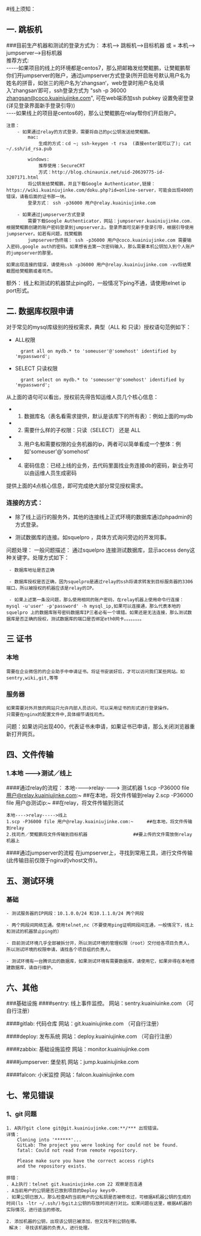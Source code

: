 #线上须知：
## 一. 跳板机
###目前生产机器和测试的登录方式为：
本机--> 跳板机-->目标机器
或 =
本机--> jumpserver-->目标机器   
推荐方式:   
-----如果项目的线上的环境都是centos7，那么把邮箱发给樊鲲鹏，让樊鲲鹏帮你们开jumpserver的账户，通过jumpserver方式登录(所开启账号默认用户名为姓名的拼音，如张三的用户名为’zhangsan‘，web登录时用户名处填入’zhangsan‘即可，ssh登录方式为 "ssh -p 36000 zhangsan@coco.kuainiujinke.com", 可在web端添加ssh pubkey 设置免密登录(详见登录界面新手登录引导))   
----如果线上的项目是centos6的，那么让樊鲲鹏在relay帮你们开启账户。
  	
  	注意：
  		- 如果通过relay的方式登录，需要将自己的pc公钥发送给樊鲲鹏。
  			mac: 
  				生成的方式：cd ~; ssh-keygen -t rsa  (直接enter就可以了); cat ~/.ssh/id_rsa.pub
  				
  			windows:
  				推荐使用：SecureCRT
  				方式：http://blog.chinaunix.net/uid-20639775-id-3207171.html
  			将公钥发给樊鲲鹏，并且下载Google Authenticator,链接：https://wiki.kuainiujinke.com/doku.php?id=online-server，可能会出现400的错误，请看后面的证书那一块。
  			登录方式： ssh -p36000 用户@relay.kuainiujinke.com
  		
  		- 如果通过jumpserver方式登录
  			需要下载Google Authenticator，网站：jumpserver.kuainiujinke.com. 根据樊鲲鹏创建的账户密码登录到jumpserver上。登录界面可见新手登录引导，根据引导使用jumpserver。如若有问题，找樊鲲鹏
  			jumpserver伪终端： ssh -p36000 用户@coco.kuainiujinke.com 需要输入密码,google auth的密码。如果想省去第一次密码输入，那么需要本机公钥加入到个人账户的jumpserver的那里。
  			
 	如果出现连接的错误，请使用ssh -p36000 用户@relay.kuainiujinke.com -vv将结果截图给樊鲲鹏或者司杰。
 	
 额外： 线上和测试的机器禁止ping的，一般情况下ping不通，请使用telnet ip port形式。
 	
## 二. 数据库权限申请
对于常见的mysql库级别的授权需求，典型（ALL 和 只读）授权语句范例如下：

- ALL权限

		grant all on mydb.* to 'someuser'@'somehost' identified by 'mypassword';
- SELECT 只读权限

		grant select on mydb.* to 'someuser'@'somehost' identified by 'mypassword';
		
从上面的语句可以看出，授权前先得告知运维人员几个核心信息：

- 1. 数据库名（表名看需求提供，默认是该库下的所有表）：例如上面的mydb
- 2. 需要什么样的子权限：只读（SELECT） 还是 ALL
- 3. 用户名和需要权限的业务机器的ip，两者可以简单看成一个整体：例如'someuser'@'somehost'
- 4. 密码信息：已经上线的业务，去代码里面找业务连接db的密码，新业务可以由运维人员生成密码

提供上面的4点核心信息，即可完成绝大部分常见授权需求。

### 连接的方式：

- 除了线上运行的服务外，其他的连接线上正式环境的数据库通过phpadmin的方式登录。

- 测试数据库的连接。如squelpro ，具体方式询问旁边的开发同事。

问题处理：
	 一般问题描述： 通过squelpro 连接测试数据库，显示access deny这种关键字。处理方式如下：
	 
	 - 数据库地址是否正确
	  
	 - 数据库授权是否正确，因为squelpro是通过relay的ssh将请求转发到目标服务器的3306端口，所以被授权的机器应该是relay的IP。
	 
	 - 如果上述第一条没问题，那么使用相同的账户密码，在relay机器上使用命令行连接：mysql -u'user' -p'password' -h mysql_ip,如果可以连接通，那么代表本地的squelpro 上的数据库账号密码数据库IP三者必有一个填错。如果还是无法连接，那么测试数据库是否正确的授权，测试数据库的端口是否绑定eth0网卡。。。。。。。。

## 三 证书

### 本地
	
	需要在企业微信的的企业助手中申请证书。将证书安装好后，才可以访问我们某些网站。如sentry,wiki,git,等等

### 服务器
	
	如果需要对外开放的网站只允许内部人员访问，可以采用证书的形式进行登录操作。
	只需要在nginx的配置文件中,具体细节请找司杰。
	
问题：如果访问出现400，代表证书未申请，如果证书已申请，那么关闭浏览器重新打开网页。


## 四、文件传输
### 1.本地 --->测试／线上
####通过relay的流程：
	本地---->relay----> 测试机器
	1.scp -P36000 file 用户@relay.kuainiujinke.com:~     ##在本地，将文件传输到relay
	2.scp -P36000 file 用户@测试ip:~ 		              ##在relay，将文件传输到测试
	
	本地---->relay----->线上
	1.scp -P36000 file 用户@relay.kuainiujinke.com:~     ##在本地，将文件传输到relay
	2.找司杰／樊鲲鹏将文件传输到目标机器		            ##要上传的文件需放倒relay机器上

####通过jumpserver的流程
	在jumpserver上，寻找到常用工具，进行文件传输(此传输目前仅限于nginx的vhost文件)。
	
## 五、测试环境
### 基础
	- 测试服务器的IP网段：10.1.0.0/24 和10.1.1.0/24 两个网段

	- 两个网段间网络互通。使用telnet,nc（不要使用ping证明网段间互通，一般情况下，线上和测试的机器禁止ping的）

	- 目前测试环境几乎全部被拆分开，所以测试环境的管理权限（root）交付给各项目负责人，所以测试环境的权限申请，请找各个项目组的负责人。

	- 测试环境有一台腾讯云的数据库，如果测试环境有需要数据库，请使用它，如果非得在本地搭建数据库，请自行维护。

	
## 六、其他
###基础设施
####sentry: 	线上事件监控。	网站：sentry.kuainiuinke.com （可自行注册）

####gitlab: 	代码仓库	 	网站：git.kuainiujinke.com （可自行注册）

####deploy: 	发布系统	 	网站：deploy.kuainiujinke.com   （可自行注册）

####zabbix: 基础设施监控  网站：monitor.kuainiujinke.com   

####jumpserver: 堡垒机    网站：jump.kuainiujinke.com

####falcon: 小米监控       网站：falcon.kuainiujinke.com




## 七、常见错误
### 1、git 问题
	1. A执行git clone git@git.kuainiujinke.com:**/*** 出现错误。
	详情：
		Cloning into '******'...
		GitLab: The project you were looking for could not be found.
		fatal: Could not read from remote repository.

		Please make sure you have the correct access rights
		and the repository exists.
		
	排错：
	. A上执行：telnet git.kuainiujinke.com 22 观察是否连通
	. A当前用户的公钥是否已放到项目的Deploy keys中.
	. 如果公钥已放入，那么检查A的当前用户的公私钥是否被修改过，可根据A机器公钥的生成的时间(ls -ltr ~/.ssh/)与git上公钥的存放时间进行对比。如果问题在这里，根据A机器的实际情况，进行适当的修改。

	2. 添加机器的公钥，出现该公钥已被添加，但又找不到公钥在哪。
	 解决： 寻找该机器的负责人，进行处理。
	


	
























  			
  			


  
